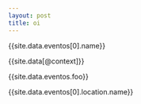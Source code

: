 ```yaml
---
layout: post
title: oi
---
```


{{site.data.eventos[0].name}}

{{site.data[@context]}}

{{site.data.eventos.foo}}

{{site.data.eventos[0].location.name}}
